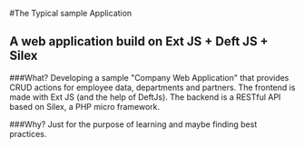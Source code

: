 #The Typical sample Application
## A web application build on Ext JS + Deft JS + Silex

###What?
Developing a sample "Company Web Application" that provides CRUD actions for employee data, departments and partners. The frontend is made with Ext JS (and the help of DeftJs). The backend is a RESTful API based on Silex, a PHP micro framework.

###Why?
Just for the purpose of learning and maybe finding best practices.
